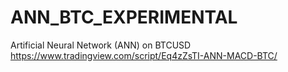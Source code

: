 # ANN_BTC_EXPERIMENTAL
Artificial Neural Network (ANN) on BTCUSD
https://www.tradingview.com/script/Eq4zZsTI-ANN-MACD-BTC/

